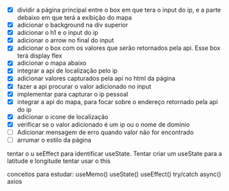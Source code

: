 - [X] dividir a página principal entre o box em que tera o input do ip, e a parte debaixo em que terá a exibição do mapa
- [X] adicionar o background na div superior
- [X] adicionar o h1 e o input do ip
- [X] adicionar o arrow no final do input 
- [X] adicionar o box com os valores que serão retornados pela api. Esse box terá display flex
- [x] adicionar o mapa abaixo
- [X] integrar a api de localização pelo ip
- [X] adicionar valores capturados pela api no html da página
- [X] fazer a api procurar o valor adicionado no input
- [X] implementar para capturar o ip pessoal
- [X] integrar a api do mapa, para focar sobre o endereço retornado pela api do ip
- [X] adicionar o icone de localização 
- [X] verificar se o valor adicionado é um ip ou o nome de domínio
- [ ] Adicionar mensagem de erro quando valor não for encontrado
- [ ] arrumar o estilo da página

tentar o u seEffect para identificar useState. Tentar criar um useState para a latitude e longitude
tentar usar o this

conceitos para estudar:
useMemo()
useState()
useEffect()
try/catch
async()
axios
